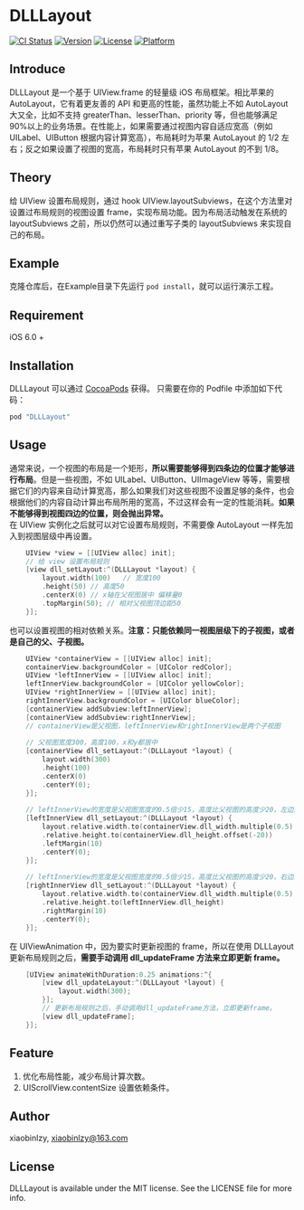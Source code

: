 # DLLLayout

[![CI Status](http://img.shields.io/travis/xiaobinlzy/DLLLayout.svg?style=flat)](https://travis-ci.org/xiaobinlzy/DLLLayout)
[![Version](https://img.shields.io/cocoapods/v/DLLLayout.svg?style=flat)](http://cocoapods.org/pods/DLLLayout)
[![License](https://img.shields.io/cocoapods/l/DLLLayout.svg?style=flat)](http://cocoapods.org/pods/DLLLayout)
[![Platform](https://img.shields.io/cocoapods/p/DLLLayout.svg?style=flat)](http://cocoapods.org/pods/DLLLayout)

## Introduce
DLLLayout 是一个基于 UIView.frame 的轻量级 iOS 布局框架。相比苹果的 AutoLayout，它有着更友善的 API 和更高的性能，虽然功能上不如 AutoLayout 大又全，比如不支持 greaterThan、lesserThan、priority 等，但也能够满足90%以上的业务场景。在性能上，如果需要通过视图内容自适应宽高（例如 UILabel、UIButton 根据内容计算宽高），布局耗时为苹果 AutoLayout 的 1/2 左右；反之如果设置了视图的宽高，布局耗时只有苹果 AutoLayout 的不到 1/8。

## Theory
给 UIView 设置布局规则，通过 hook UIView.layoutSubviews，在这个方法里对设置过布局规则的视图设置 frame，实现布局功能。因为布局活动触发在系统的 layoutSubviews 之前，所以仍然可以通过重写子类的 layoutSubviews 来实现自己的布局。

## Example

克隆仓库后，在Example目录下先运行 `pod install`，就可以运行演示工程。

## Requirement
iOS 6.0 +

## Installation

DLLLayout 可以通过 [CocoaPods](http://cocoapods.org) 获得。 只需要在你的 Podfile 中添加如下代码：

```ruby
pod "DLLLayout"
```

## Usage
通常来说，一个视图的布局是一个矩形，**所以需要能够得到四条边的位置才能够进行布局**。但是一些视图，不如 UILabel、UIButton、UIImageView 等等，需要根据它们的内容来自动计算宽高，那么如果我们对这些视图不设置足够的条件，也会根据他们的内容自动计算出布局所用的宽高，不过这样会有一定的性能消耗。**如果不能够得到视图四边的位置，则会抛出异常。**
<br/>
在 UIView 实例化之后就可以对它设置布局规则，不需要像 AutoLayout 一样先加入到视图层级中再设置。

```Objective-C
	UIView *view = [[UIView alloc] init];
	// 给 view 设置布局规则
	[view dll_setLayout:^(DLLLayout *layout) {
		layout.width(100)	// 宽度100
		.height(50)	// 高度50
		.centerX(0)	// x轴在父视图居中 偏移量0
		.topMargin(50);	// 相对父视图顶边距50
	}];
```

也可以设置视图的相对依赖关系。**注意：只能依赖同一视图层级下的子视图，或者是自己的父、子视图。**

```Objective-C
    UIView *containerView = [[UIView alloc] init];
    containerView.backgroundColor = [UIColor redColor];
    UIView *leftInnerView = [[UIView alloc] init];
    leftInnerView.backgroundColor = [UIColor yellowColor];
    UIView *rightInnerView = [[UIView alloc] init];
    rightInnerView.backgroundColor = [UIColor blueColor];
    [containerView addSubview:leftInnerView];
    [containerView addSubview:rightInnerView];
    // containerView是父视图，leftInnerView和rightInnerView是两个子视图
    
    // 父视图宽度300，高度100，x和y都居中
    [containerView dll_setLayout:^(DLLLayout *layout) {
        layout.width(300)
        .height(100)
        .centerX(0)
        .centerY(0);
    }];
    
    // leftInnerView的宽度是父视图宽度的0.5倍少15，高度比父视图的高度少20，左边距10，y轴居中
    [leftInnerView dll_setLayout:^(DLLLayout *layout) {
        layout.relative.width.to(containerView.dll_width.multiple(0.5).offset(-15))
        .relative.height.to(containerView.dll_height.offset(-20))
        .leftMargin(10)
        .centerY(0);
    }];
    
    // leftInnerView的宽度是父视图宽度的0.5倍少15，高度比父视图的高度少20，右边距10，y轴居中
    [rightInnerView dll_setLayout:^(DLLLayout *layout) {
        layout.relative.width.to(containerView.dll_width.multiple(0.5).offset(-15))
        .relative.height.to(leftInnerView.dll_height)
        .rightMargin(10)
        .centerY(0);
    }];
```

在 UIViewAnimation 中，因为要实时更新视图的 frame，所以在使用 DLLLayout 更新布局规则之后，**需要手动调用 dll_updateFrame 方法来立即更新 frame。**

```Objective-C
    [UIView animateWithDuration:0.25 animations:^{
        [view dll_updateLayout:^(DLLLayout *layout) {
            layout.width(300);
        }];
        // 更新布局规则之后，手动调用dll_updateFrame方法，立即更新frame。
        [view dll_updateFrame];
    }];
```

## Feature
1. 优化布局性能，减少布局计算次数。
2. UIScrollView.contentSize 设置依赖条件。

## Author

xiaobinlzy, xiaobinlzy@163.com

## License

DLLLayout is available under the MIT license. See the LICENSE file for more info.

